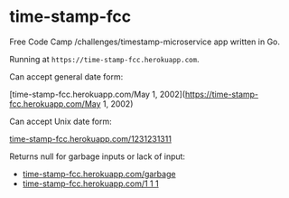 # time-stamp-fcc

Free Code Camp /challenges/timestamp-microservice app written in Go.

Running at `https://time-stamp-fcc.herokuapp.com`.

Can accept general date form:

[time-stamp-fcc.herokuapp.com/May 1, 2002](https://time-stamp-fcc.herokuapp.com/May 1, 2002)

Can accept Unix date form:

[time-stamp-fcc.herokuapp.com/1231231311](https://time-stamp-fcc.herokuapp.com/1231231311)


Returns null for garbage inputs or lack of input:

- [time-stamp-fcc.herokuapp.com/garbage](https://time-stamp-fcc.herokuapp.com/garbage)
- [time-stamp-fcc.herokuapp.com/1 1 1](https://time-stamp-fcc.herokuapp.com/1%201%201%20)
